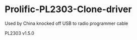 # Prolific-PL2303-Clone-driver
Used by China knocked off USB to radio programmer cable

PL2303 v1.5.0
